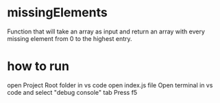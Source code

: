 # missingElements

Function that will take an array as input and return an array with every missing element from 0 to the highest entry.

# how to run

open Project Root folder in vs code
open index.js file
Open terminal in vs code and select "debug console" tab
Press f5
